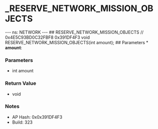 # _RESERVE_NETWORK_MISSION_OBJECTS

--- ns: NETWORK --- ## RESERVE_NETWORK_MISSION_OBJECTS  // 0x4E5C93BD0C32FBF8 0x391DF4F3 void RESERVE_NETWORK_MISSION_OBJECTS(int amount);   ## Parameters * **amount**:

### Parameters
* int amount

### Return Value
* void

### Notes
* AP Hash: 0x0x391DF4F3
* Build: 323

